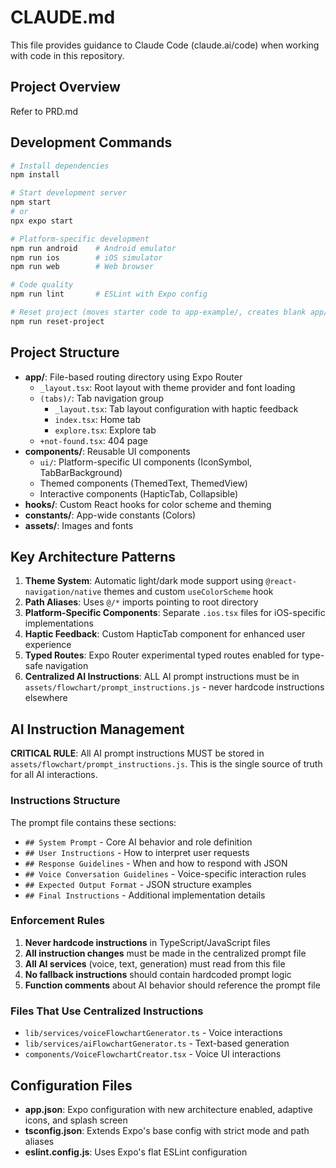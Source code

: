 # CLAUDE.md

This file provides guidance to Claude Code (claude.ai/code) when working with code in this repository.

## Project Overview

Refer to PRD.md

## Development Commands

```bash
# Install dependencies
npm install

# Start development server
npm start
# or
npx expo start

# Platform-specific development
npm run android    # Android emulator
npm run ios        # iOS simulator  
npm run web        # Web browser

# Code quality
npm run lint       # ESLint with Expo config

# Reset project (moves starter code to app-example/, creates blank app/)
npm run reset-project
```

## Project Structure

- **app/**: File-based routing directory using Expo Router
  - `_layout.tsx`: Root layout with theme provider and font loading
  - `(tabs)/`: Tab navigation group
    - `_layout.tsx`: Tab layout configuration with haptic feedback
    - `index.tsx`: Home tab
    - `explore.tsx`: Explore tab
  - `+not-found.tsx`: 404 page
- **components/**: Reusable UI components
  - `ui/`: Platform-specific UI components (IconSymbol, TabBarBackground)
  - Themed components (ThemedText, ThemedView)
  - Interactive components (HapticTab, Collapsible)
- **hooks/**: Custom React hooks for color scheme and theming
- **constants/**: App-wide constants (Colors)
- **assets/**: Images and fonts

## Key Architecture Patterns

1. **Theme System**: Automatic light/dark mode support using `@react-navigation/native` themes and custom `useColorScheme` hook
2. **Path Aliases**: Uses `@/*` imports pointing to root directory
3. **Platform-Specific Components**: Separate `.ios.tsx` files for iOS-specific implementations
4. **Haptic Feedback**: Custom HapticTab component for enhanced user experience
5. **Typed Routes**: Expo Router experimental typed routes enabled for type-safe navigation
6. **Centralized AI Instructions**: ALL AI prompt instructions must be in `assets/flowchart/prompt_instructions.js` - never hardcode instructions elsewhere

## AI Instruction Management

**CRITICAL RULE**: All AI prompt instructions MUST be stored in `assets/flowchart/prompt_instructions.js`. This is the single source of truth for all AI interactions.

### Instructions Structure
The prompt file contains these sections:
- `## System Prompt` - Core AI behavior and role definition
- `## User Instructions` - How to interpret user requests
- `## Response Guidelines` - When and how to respond with JSON
- `## Voice Conversation Guidelines` - Voice-specific interaction rules
- `## Expected Output Format` - JSON structure examples
- `## Final Instructions` - Additional implementation details

### Enforcement Rules
1. **Never hardcode instructions** in TypeScript/JavaScript files
2. **All instruction changes** must be made in the centralized prompt file
3. **All AI services** (voice, text, generation) must read from this file
4. **No fallback instructions** should contain hardcoded prompt logic
5. **Function comments** about AI behavior should reference the prompt file

### Files That Use Centralized Instructions
- `lib/services/voiceFlowchartGenerator.ts` - Voice interactions
- `lib/services/aiFlowchartGenerator.ts` - Text-based generation
- `components/VoiceFlowchartCreator.tsx` - Voice UI interactions

## Configuration Files

- **app.json**: Expo configuration with new architecture enabled, adaptive icons, and splash screen
- **tsconfig.json**: Extends Expo's base config with strict mode and path aliases
- **eslint.config.js**: Uses Expo's flat ESLint configuration